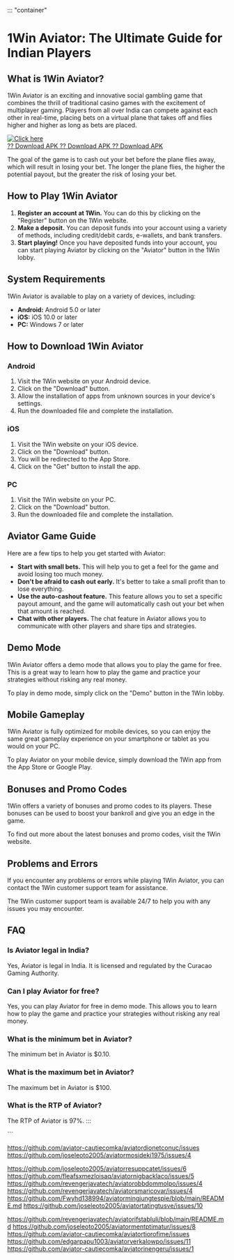 ::: \"container\"
# 1Win Aviator: The Ultimate Guide for Indian Players

## What is 1Win Aviator?

1Win Aviator is an exciting and innovative social gambling game that
combines the thrill of traditional casino games with the excitement of
multiplayer gaming. Players from all over India can compete against each
other in real-time, placing bets on a virtual plane that takes off and
flies higher and higher as long as bets are placed.

[![Click
here](https://readscoops.com/wp-content/uploads/2023/03/Readscoop-aviator-1-1.jpg)](https://traff.sbs/deff)\
[?? Download APK ?? Download APK ?? Download
APK](https://traff.sbs/deff)

The goal of the game is to cash out your bet before the plane flies
away, which will result in losing your bet. The longer the plane flies,
the higher the potential payout, but the greater the risk of losing your
bet.

## How to Play 1Win Aviator

1.  **Register an account at 1Win.** You can do this by clicking on the
    "Register" button on the 1Win website.
2.  **Make a deposit.** You can deposit funds into your account using a
    variety of methods, including credit/debit cards, e-wallets, and
    bank transfers.
3.  **Start playing!** Once you have deposited funds into your account,
    you can start playing Aviator by clicking on the "Aviator"
    button in the 1Win lobby.

## System Requirements

1Win Aviator is available to play on a variety of devices, including:

-   **Android:** Android 5.0 or later
-   **iOS:** iOS 10.0 or later
-   **PC:** Windows 7 or later

## How to Download 1Win Aviator

### Android

1.  Visit the 1Win website on your Android device.
2.  Click on the "Download" button.
3.  Allow the installation of apps from unknown sources in your
    device\'s settings.
4.  Run the downloaded file and complete the installation.

### iOS

1.  Visit the 1Win website on your iOS device.
2.  Click on the "Download" button.
3.  You will be redirected to the App Store.
4.  Click on the "Get" button to install the app.

### PC

1.  Visit the 1Win website on your PC.
2.  Click on the "Download" button.
3.  Run the downloaded file and complete the installation.

## Aviator Game Guide

Here are a few tips to help you get started with Aviator:

-   **Start with small bets.** This will help you to get a feel for the
    game and avoid losing too much money.
-   **Don\'t be afraid to cash out early.** It\'s better to take a small
    profit than to lose everything.
-   **Use the auto-cashout feature.** This feature allows you to set a
    specific payout amount, and the game will automatically cash out
    your bet when that amount is reached.
-   **Chat with other players.** The chat feature in Aviator allows you
    to communicate with other players and share tips and strategies.

## Demo Mode

1Win Aviator offers a demo mode that allows you to play the game for
free. This is a great way to learn how to play the game and practice
your strategies without risking any real money.

To play in demo mode, simply click on the "Demo" button in the
1Win lobby.

## Mobile Gameplay

1Win Aviator is fully optimized for mobile devices, so you can enjoy the
same great gameplay experience on your smartphone or tablet as you would
on your PC.

To play Aviator on your mobile device, simply download the 1Win app from
the App Store or Google Play.

## Bonuses and Promo Codes

1Win offers a variety of bonuses and promo codes to its players. These
bonuses can be used to boost your bankroll and give you an edge in the
game.

To find out more about the latest bonuses and promo codes, visit the
1Win website.

## Problems and Errors

If you encounter any problems or errors while playing 1Win Aviator, you
can contact the 1Win customer support team for assistance.

The 1Win customer support team is available 24/7 to help you with any
issues you may encounter.

## FAQ

### Is Aviator legal in India?

Yes, Aviator is legal in India. It is licensed and regulated by the
Curacao Gaming Authority.

### Can I play Aviator for free?

Yes, you can play Aviator for free in demo mode. This allows you to
learn how to play the game and practice your strategies without risking
any real money.

### What is the minimum bet in Aviator?

The minimum bet in Aviator is \$0.10.

### What is the maximum bet in Aviator?

The maximum bet in Aviator is \$100.

### What is the RTP of Aviator?

The RTP of Aviator is 97%.
:::

\`\`\`

https://github.com/aviator-cautiecomka/aviatordionetconuc/issues
https://github.com/joseleoto2005/aviatormosideki1975/issues/4

https://github.com/joseleoto2005/aviatorresuppcatet/issues/6
https://github.com/fleafsxmezloisaq/aviatornigbacklaco/issues/5
https://github.com/revengerjavatech/aviatorobbdommolpo/issues/4
https://github.com/revengerjavatech/aviatorsmaricovar/issues/4
https://github.com/Fwyhd138994/aviatormingjungtespie/blob/main/README.md
https://github.com/joseleoto2005/aviatortatingtusve/issues/10

https://github.com/revengerjavatech/aviatorifstabluli/blob/main/README.md
https://github.com/joseleoto2005/aviatormentptimatur/issues/8
https://github.com/aviator-cautiecomka/aviatortiorofime/issues
https://github.com/edgarpapu1003/aviatorverkalowpo/issues/11
https://github.com/aviator-cautiecomka/aviatorinengeru/issues/1

